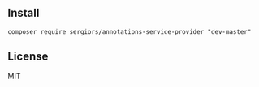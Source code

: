 Install
-------
```
composer require sergiors/annotations-service-provider "dev-master"
```

License
-------
MIT
